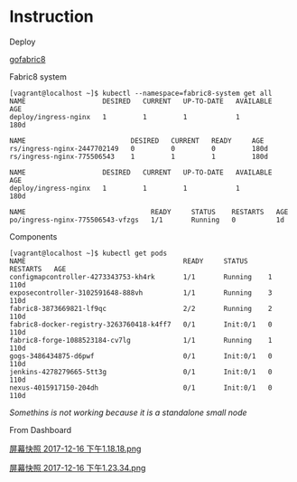 # Instruction

Deploy

[gofabric8](./gofabric8.md)

Fabric8 system
```
[vagrant@localhost ~]$ kubectl --namespace=fabric8-system get all
NAME                   DESIRED   CURRENT   UP-TO-DATE   AVAILABLE   AGE
deploy/ingress-nginx   1         1         1            1           180d

NAME                          DESIRED   CURRENT   READY     AGE
rs/ingress-nginx-2447702149   0         0         0         180d
rs/ingress-nginx-775506543    1         1         1         180d

NAME                   DESIRED   CURRENT   UP-TO-DATE   AVAILABLE   AGE
deploy/ingress-nginx   1         1         1            1           180d

NAME                               READY     STATUS    RESTARTS   AGE
po/ingress-nginx-775506543-vfzgs   1/1       Running   0          1d
```

Components
```
[vagrant@localhost ~]$ kubectl get pods
NAME                                       READY     STATUS     RESTARTS   AGE
configmapcontroller-4273343753-kh4rk       1/1       Running    1          110d
exposecontroller-3102591648-888vh          1/1       Running    3          110d
fabric8-3873669821-lf9qc                   2/2       Running    2          110d
fabric8-docker-registry-3263760418-k4ff7   0/1       Init:0/1   0          110d
fabric8-forge-1088523184-cv7lg             1/1       Running    1          110d
gogs-3486434875-d6pwf                      0/1       Init:0/1   0          110d
jenkins-4278279665-5tt3g                   0/1       Init:0/1   0          110d
nexus-4015917150-204dh                     0/1       Init:0/1   0          110d
```

_Somethins is not working because it is a standalone small node_

From Dashboard

[屏幕快照 2017-12-16 下午1.18.18.png](./屏幕快照%202017-12-16%20下午1.18.18.png)

[屏幕快照 2017-12-16 下午1.23.34.png](./屏幕快照%202017-12-16%20下午1.23.34.png)